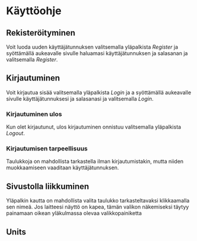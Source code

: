 # Käyttöohje

## Rekisteröityminen

Voit luoda uuden käyttäjätunnuksen valitsemalla yläpalkista *Register* ja syöttämällä aukeavalle sivulle haluamasi käyttäjätunnuksen ja salasanan ja valitsemalla *Register*.

## Kirjautuminen

Voit kirjautua sisää valitsemalla yläpalkista *Login* ja a syöttämällä aukeavalle sivulle käyttäjätunnuksesi ja salasanasi ja valitsemalla *Login*.

### Kirjautuminen ulos

Kun olet kirjautunut, ulos kirjautuminen onnistuu valitsemalla yläpalkista *Logout*.

### Kirjautumisen tarpeellisuus

Taulukkoja on mahdollista tarkastella ilman kirjautumistakin, mutta niiden muokkaamiseen vaaditaan käyttäjätunnuksen.

## Sivustolla liikkuminen

Yläpalkin kautta on mahdollista valita taulukko tarkasteltavaksi klikkaamalla sen nimeä. Jos laitteesi näyttö on kapea, tämän valikon näkemiseksi täytyy painamaan oikean yläkulmassa olevaa valikkopainiketta

## Units
